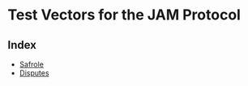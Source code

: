 # Test Vectors for the JAM Protocol

## Index

- [Safrole](./safrole/README.md)
- [Disputes](./disputes/README.md)

